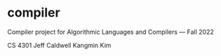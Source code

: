 # compiler
Compiler project for Algorithmic Languages and Compilers — Fall 2022

CS 4301
Jeff Caldwell
Kangmin Kim
